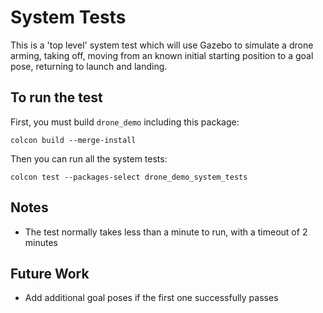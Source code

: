 # System Tests

This is a 'top level' system test which will use Gazebo to simulate a drone arming, taking off, moving from an known initial starting position to a goal pose, returning to launch and landing.

## To run the test
First, you must build `drone_demo` including this package:

```
colcon build --merge-install
```

Then you can run all the system tests:

```
colcon test --packages-select drone_demo_system_tests
```

## Notes
 * The test normally takes less than a minute to run, with a timeout of 2 minutes

## Future Work
  * Add additional goal poses if the first one successfully passes
